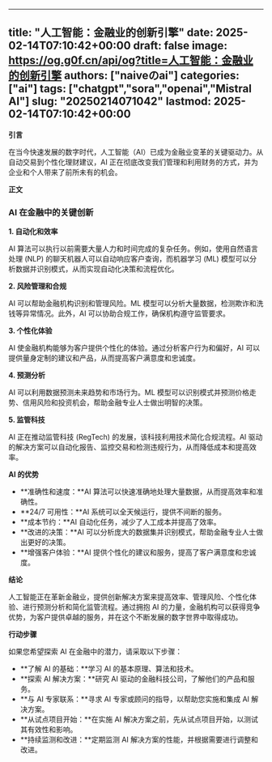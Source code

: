 
---
title: "人工智能：金融业的创新引擎"
date: 2025-02-14T07:10:42+00:00
draft: false
image: https://og.g0f.cn/api/og?title=人工智能：金融业的创新引擎
authors: ["naiveのai"]
categories: ["ai"]
tags: ["chatgpt","sora","openai","Mistral AI"]
slug: "20250214071042"
lastmod: 2025-02-14T07:10:42+00:00
---
**引言**

在当今快速发展的数字时代，人工智能（AI）已成为金融业变革的关键驱动力。从自动交易到个性化理财建议，AI 正在彻底改变我们管理和利用财务的方式，并为企业和个人带来了前所未有的机会。

**正文**

### AI 在金融中的关键创新

**1. 自动化和效率**

AI 算法可以执行以前需要大量人力和时间完成的复杂任务。例如，使用自然语言处理 (NLP) 的聊天机器人可以自动响应客户查询，而机器学习 (ML) 模型可以分析数据并识别模式，从而实现自动化决策和流程优化。

**2. 风险管理和合规**

AI 可以帮助金融机构识别和管理风险。ML 模型可以分析大量数据，检测欺诈和洗钱等异常情况。此外，AI 可以协助合规工作，确保机构遵守监管要求。

**3. 个性化体验**

AI 使金融机构能够为客户提供个性化的体验。通过分析客户行为和偏好，AI 可以提供量身定制的建议和产品，从而提高客户满意度和忠诚度。

**4. 预测分析**

AI 可以利用数据预测未来趋势和市场行为。ML 模型可以识别模式并预测价格走势、信用风险和投资机会，帮助金融专业人士做出明智的决策。

**5. 监管科技**

AI 正在推动监管科技 (RegTech) 的发展，该科技利用技术简化合规流程。AI 驱动的解决方案可以自动化报告、监控交易和检测违规行为，从而降低成本和提高效率。

**AI 的优势**

* **准确性和速度：**AI 算法可以快速准确地处理大量数据，从而提高效率和准确性。
* **24/7 可用性：**AI 系统可以全天候运行，提供不间断的服务。
* **成本节约：**AI 自动化任务，减少了人工成本并提高了效率。
* **改进的决策：**AI 可以分析庞大的数据集并识别模式，帮助金融专业人士做出更好的决策。
* **增强客户体验：**AI 提供个性化的建议和服务，提高了客户满意度和忠诚度。

**结论**

人工智能正在革新金融业，提供创新解决方案来提高效率、管理风险、个性化体验、进行预测分析和简化监管流程。通过拥抱 AI 的力量，金融机构可以获得竞争优势，为客户提供卓越的服务，并在这个不断发展的数字世界中取得成功。

**行动步骤**

如果您希望探索 AI 在金融中的潜力，请采取以下步骤：

* **了解 AI 的基础：**学习 AI 的基本原理、算法和技术。
* **探索 AI 解决方案：**研究 AI 驱动的金融科技公司，了解他们的产品和服务。
* **与 AI 专家联系：**寻求 AI 专家或顾问的指导，以帮助您实施和集成 AI 解决方案。
* **从试点项目开始：**在实施 AI 解决方案之前，先从试点项目开始，以测试其有效性和影响。
* **持续监测和改进：**定期监测 AI 解决方案的性能，并根据需要进行调整和改进。